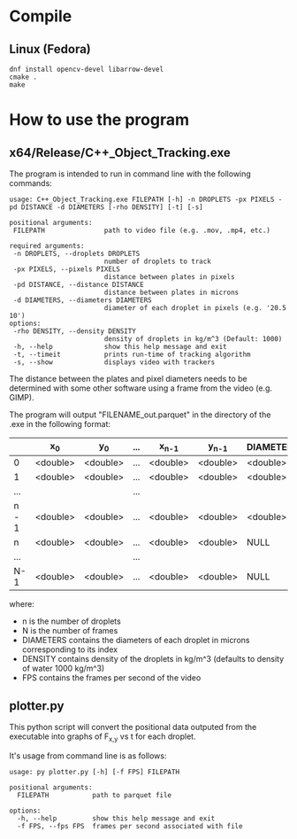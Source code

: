 # Compile
## Linux (Fedora)
``` console
dnf install opencv-devel libarrow-devel
cmake .
make
```

# How to use the program
## x64/Release/C++_Object_Tracking.exe
The program is intended to run in command line with the following commands:
```console
usage: C++_Object_Tracking.exe FILEPATH [-h] -n DROPLETS -px PIXELS -pd DISTANCE -d DIAMETERS [-rho DENSITY] [-t] [-s]

positional arguments:
 FILEPATH               path to video file (e.g. .mov, .mp4, etc.)

required arguments:
 -n DROPLETS, --droplets DROPLETS
                        number of droplets to track
 -px PIXELS, --pixels PIXELS
                        distance between plates in pixels
 -pd DISTANCE, --distance DISTANCE
                        distance between plates in microns
 -d DIAMETERS, --diameters DIAMETERS
                        diameter of each droplet in pixels (e.g. '20.5 10')
options:
 -rho DENSITY, --density DENSITY
                        density of droplets in kg/m^3 (Default: 1000)
 -h, --help             show this help message and exit
 -t, --timeit           prints run-time of tracking algorithm
 -s, --show             displays video with trackers
```
The distance between the plates and pixel diameters needs to be determined with some other software using a frame from the video (e.g. GIMP).

The program will output "FILENAME_out.parquet" in the directory of the .exe in the following format:

|  | x<sub>0</sub> | y<sub>0</sub> | ... | x<sub>n-1</sub> | y<sub>n-1</sub> | DIAMETERS | DENSITY | FPS |
| --- | --- | --- | --- | --- | --- | --- | --- | --- |
| 0 | \<double> | \<double> | ... | \<double> | \<double> | \<double> | \<double> | \<double> |
| 1 | \<double> | \<double> | ... | \<double> | \<double> | \<double> | NULL | NULL |
| ... |  |  | ... |  |  |  |  |  |
| n - 1 | \<double> | \<double> | ... | \<double> | \<double> | \<double> | NULL | NULL |
| n | \<double> | \<double> | ... | \<double> | \<double> | NULL | NULL | NULL |
| ... |  |  | ... |  |  |  |  |  |
| N-1 | \<double> | \<double> | ... | \<double> | \<double> | NULL | NULL | NULL |

where:
- n is the number of droplets
- N is the number of frames
- DIAMETERS contains the diameters of each droplet in microns corresponding to its index
- DENSITY contains density of the droplets in kg/m^3 (defaults to density of water 1000 kg/m^3)
- FPS contains the frames per second of the video

## plotter.py
This python script will convert the positional data outputed from the executable into graphs of F<sub>x,y</sub> vs t for each droplet.

It's usage from command line is as follows:
```console
usage: py plotter.py [-h] [-f FPS] FILEPATH

positional arguments:
  FILEPATH           path to parquet file

options:
  -h, --help         show this help message and exit
  -f FPS, --fps FPS  frames per second associated with file
```
